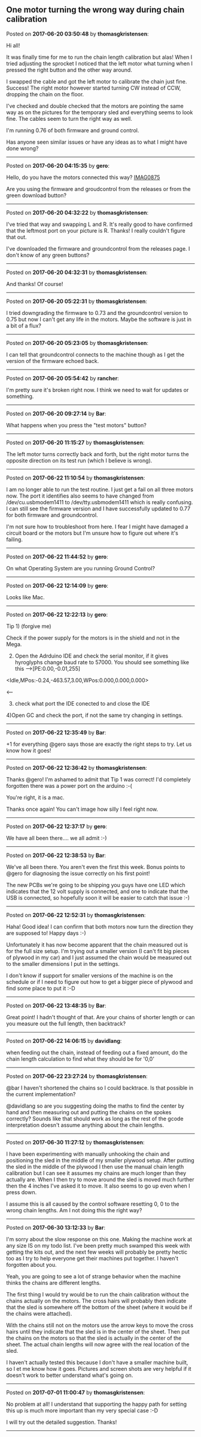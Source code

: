 ## One motor turning the wrong way during chain calibration
Posted on **2017-06-20 03:50:48** by **thomasgkristensen**:

Hi all!



It was finally time for me to run the chain length calibration but alas! When I tried adjusting the sprocket I noticed that the left motor what turning when I pressed the right button and the other way around.



I swapped the cable and got the left motor to calibrate the chain just fine. Success! The right motor however started turning CW instead of CCW, dropping the chain on the floor.



I've checked and double checked that the motors are pointing the same way as on the pictures for the temporary sled and everything seems to look fine. The cables seem to turn the right way as well.



I'm running 0.76 of both firmware and ground control.



Has anyone seen similar issues or have any ideas as to what I might have done wrong?

---

Posted on **2017-06-20 04:15:35** by **gero**:

Hello, do you have the motors connected this way?  [IMAG0875](../../images/Pr/mW/PrmW_imag0875.jpg.jpg)

Are you using the firmware and groudcontrol from the releases or from the green download button?

---

Posted on **2017-06-20 04:32:22** by **thomasgkristensen**:

I've tried that way and swapping L and R. It's really good to have confirmed that the leftmost port on your picture is R. Thanks! I really couldn't figure that out.



I've downloaded the firmware and groundcontrol from the releases page. I don't know of any green buttons?

---

Posted on **2017-06-20 04:32:31** by **thomasgkristensen**:

And thanks! Of course!

---

Posted on **2017-06-20 05:22:31** by **thomasgkristensen**:

I tried downgrading the firmware to 0.73 and the groundcontrol version to 0.75 but now I can't get any life in the motors. Maybe the software is just in a bit of a flux?

---

Posted on **2017-06-20 05:23:05** by **thomasgkristensen**:

I can tell that groundcontrol connects to the machine though as I get the version of the firmware echoed back.

---

Posted on **2017-06-20 05:54:42** by **rancher**:

I'm pretty sure it's broken right now.  I think we need to wait for updates or something.

---

Posted on **2017-06-20 09:27:14** by **Bar**:

What happens when you press the "test motors" button?

---

Posted on **2017-06-20 11:15:27** by **thomasgkristensen**:

The left motor turns correctly back and forth, but the right motor turns the opposite direction on its test run (which I believe is wrong).

---

Posted on **2017-06-22 11:10:54** by **thomasgkristensen**:

I am no longer able to run the test routine. I just get a fail on all three motors now. The port it identifies also seems to have changed from /dev/cu.usbmodem1411 to /dev/tty.usbmodem1411 which is really confusing. I can still see the firmware version and I have successfully updated to 0.77 for both firmware and groundcontrol.



I'm not sure how to troubleshoot from here. I fear I might have damaged a circuit board or the motors but I'm unsure how to figure out where it's failing.

---

Posted on **2017-06-22 11:44:52** by **gero**:

On what Operating System are you running Ground Control?

---

Posted on **2017-06-22 12:14:09** by **gero**:

Looks like Mac.

---

Posted on **2017-06-22 12:22:13** by **gero**:

Tip 1) (forgive me)

Check if the power supply for the motors is in the shield and not in the Mega.

2) Open the Adrduino IDE and check the serial monitor, if it gives hyroglyphs change baud rate to 57000. You should see something like this -->[PE:0.00,-0.01,255]

<Idle,MPos:-0.24,-463.57,3.00,WPos:0.000,0.000,0.000>

<--

3) check what port the IDE conected to and close the IDE

4)Open GC and check the port, if not the same try changing in settings.

---

Posted on **2017-06-22 12:35:49** by **Bar**:

+1 for everything @gero says those are exactly the right steps to try. Let us know how it goes!

---

Posted on **2017-06-22 12:36:42** by **thomasgkristensen**:

Thanks @gero! I'm ashamed to admit that Tip 1 was correct! I'd completely forgotten there was a power port on the arduino :-(



You're right, it is a mac.



Thanks once again! You can't image how silly I feel right now.

---

Posted on **2017-06-22 12:37:17** by **gero**:

We have all been there.... we all admit :-)

---

Posted on **2017-06-22 12:38:53** by **Bar**:

We've all been there. You aren't even the first this week. Bonus points to @gero for diagnosing the issue correctly on his first point!



The new PCBs we're going to be shipping you guys have one LED which indicates that the 12 volt supply is connected, and one to indicate that the USB is connected, so hopefully soon it will be easier to catch that issue :-)

---

Posted on **2017-06-22 12:52:31** by **thomasgkristensen**:

Haha! Good idea! I can confirm that both motors now turn the direction they are supposed to! Happy days :-)



Unfortunately it has now become apparent that the chain measured out is for the full size setup. I'm trying out a smaller version (I can't fit big pieces of plywood in my car) and I just assumed the chain would be measured out to the smaller dimensions I put in the settings.



I don't know if support for smaller versions of the machine is on the schedule or if I need to figure out how to get a bigger piece of plywood and find some place to put it :-D

---

Posted on **2017-06-22 13:48:35** by **Bar**:

Great point! I hadn't thought of that. Are your chains of shorter length or can you measure out the full length, then backtrack?

---

Posted on **2017-06-22 14:06:15** by **davidlang**:

when feeding out the chain, instead of feeding out a fixed amount, do the chain length calculation to find what they should be for '0,0'

---

Posted on **2017-06-22 23:27:24** by **thomasgkristensen**:

@bar I haven't shortened the chains so I could backtrace. Is that possible in the current implementation?



@davidlang so are you suggesting doing the maths to find the center by hand and then measuring out and putting the chains on the spokes correctly? Sounds like that should work as long as the rest of the gcode interpretation doesn't assume anything about the chain lengths.

---

Posted on **2017-06-30 11:27:12** by **thomasgkristensen**:

I have been experimenting with manually unhooking the chain and positioning the sled in the middle of my smaller plywood setup. After putting the sled in the middle of the plywood I then use the manual chain length calibration but I can see it assumes my chains are much longer than they actually are. When I then try to move around the sled is moved much further then the 4 inches I've asked it to move. It also seems to go up even when I press down.



I assume this is all caused by the control software resetting 0, 0 to the wrong chain lengths. Am I not doing this the right way?

---

Posted on **2017-06-30 13:12:33** by **Bar**:

I'm sorry about the slow response on this one. Making the machine work at any size IS on my todo list. I've been pretty much swamped this week with getting the kits out, and the next few weeks will probably be pretty hectic too as I try to help everyone get their machines put together. I haven't forgotten about you.



Yeah, you are going to see a lot of strange behavior when the machine thinks the chains are different lengths.



The first thing I would try would be to run the chain calibration without the chains actually on the motors. The cross hairs will probably then indicate that the sled is somewhere off the bottom of the sheet (where it would be if the chains were attached). 



With the chains still not on the motors use the arrow keys to move the cross hairs until they indicate that the sled is in the center of the sheet. Then put the chains on the motors so that the sled is actually in the center of the sheet. The actual chain lengths will now agree with the real location of the sled.



I haven't actually tested this because I don't have a smaller machine built, so l et me know how it goes. Pictures and screen shots are very helpful if it doesn't work to better understand what's going on.

---

Posted on **2017-07-01 11:00:47** by **thomasgkristensen**:

No problem at all! I understand that supporting the happy path for setting this up is much more important than my very special case :-D



I will try out the detailed suggestion. Thanks!

---

